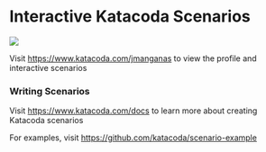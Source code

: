 # Interactive Katacoda Scenarios

[![](http://shields.katacoda.com/katacoda/jmanganas/count.svg)](https://www.katacoda.com/jmanganas "Get your profile on Katacoda.com")

Visit https://www.katacoda.com/jmanganas to view the profile and interactive scenarios

### Writing Scenarios
Visit https://www.katacoda.com/docs to learn more about creating Katacoda scenarios

For examples, visit https://github.com/katacoda/scenario-example
